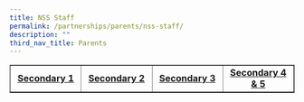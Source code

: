 ```yaml
---
title: NSS Staff
permalink: /partnerships/parents/nss-staff/
description: ""
third_nav_title: Parents
---
```

<table style="border-collapse: collapse; width: 100%;" border="1">
<tbody>
<tr>
<td style="width: 25%; text-align: center;"><strong><a href="/student-matters/secondary-one/sec-1-staff" target="_blank" rel="noopener noreferrer">Secondary 1</a></strong></td>
<td style="width: 25%; text-align: center;"><strong><a href="/student-matters/secondary-two/sec-2-staff" target="_blank" rel="noopener noreferrer">Secondary 2</a></strong></td>
<td style="width: 25%; text-align: center;"><strong><a href="/student-matters/secondary-three/sec-3-staff" target="_blank" rel="noopener noreferrer">Secondary 3</a></strong></td>
<td style="width: 25%; text-align: center;"><strong><a href="/student-matters/secondary-four-n-five/sec-4n5-staff" target="_blank" rel="noopener noreferrer">Secondary 4 &amp; 5</a></strong></td>
</tr>
</tbody>
</table>